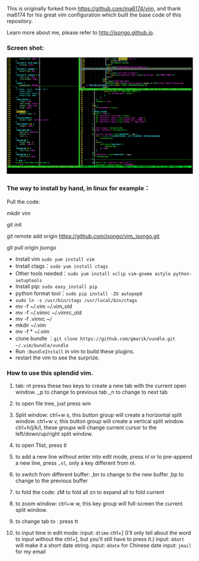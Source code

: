 This is originally forked from https://github.com/ma6174/vim, and thank ma6174 for his great vim configuration which built the base code of this repository.

Learn more about me, please refer to http://jsongo.github.io.

### Screen shot:

![screenshot.png](screenshot.png)

### The way to install by hand, in linux for example：

Pull the code:

mkdir vim

git init 

git remote add origin https://github.com/jsongo/vim_jsongo.git

git pull origin jsongo

- Install vim `sudo yum install vim`
- Install ctags：`sudo yum install ctags`
- Other tools needed：`sudo yum install xclip vim-gnome astyle python-setuptools`
- Install pip: `sudo easy_install pip`
- python format tool：`sudo pip install -ZU autopep8`
- `sudo ln -s /usr/bin/ctags /usr/local/bin/ctags`
- mv -f ~/.vim ~/.vim_old
- mv -f ~/.vimrc ~/.vimrc_old
- mv -f .vimrc ~/
- mkdir ~/.vim
- mv -f * ~/.vim
- clone bundle ：`git clone https://github.com/gmarik/vundle.git ~/.vim/bundle/vundle`
- Run `:BundleInstall` in vim to build these plugins.
- restart the vim to see the surprize.

### How to use this splendid vim.
1. tab:
    nt  press these two keys to create a new tab with the current open window.
    ,,p to change to previous tab
    ,,n to change to next tab

2. to open file tree, just press wm

3. Split window:
    ctrl+w s, this button group will create a horizontal split window.
    ctrl+w v, this button group will create a vertical split window.
    ctrl+h/j/k/l, these groups will change current cursor to the left/down/up/right split window.

4. to open Tlist, press tl

5. to add a new line without enter into edit mode, press nl
    or to pre-append a new line, press `,nl`, only a key different from nl.

6. to switch from different buffer:
    ,bn to change to the new buffer
    ,bp to change to the previous buffer

7. to fold the code:
    zM to fold all
    zn to expand all
    <space> to fold current

8. to zoom window:
    ctrl+w w,  this key group will full-screen the current split window.

9. to change tab to <space>:
    press tt

10. to input time in edit mode:
    input: `dtime` ctrl+] (I'll only tell about the word to input without the ctrl+], but you'll still have to press it.)
    input: `ddatt` will make it a short date string.
    input: `ddate` for Chinese date
    input: `jmail` for my email
